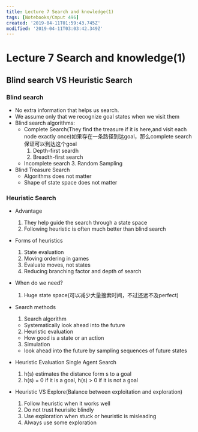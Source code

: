 ```yaml
---
title: Lecture 7 Search and knowledge(1)
tags: [Notebooks/Cmput 496]
created: '2019-04-11T01:59:43.745Z'
modified: '2019-04-11T03:03:42.349Z'
---
```


# Lecture 7 Search and knowledge(1)

## Blind search VS Heuristic Search
### Blind search
  * No extra information that helps us search.
  * We assume only that we recognize goal states when we visit them
  * Blind search algorithms:
    * Complete Search(They find the treasure if it is here,and visit each node exactly once)如果存在一条路径到达goal，那么complete search保证可以到达这个goal
      1. Depth-first seardh
      2. Breadth-first search
    * Incomplete search
      3. Random Sampling
  * Blind Treasure Search
    * Algorithms does not matter
    * Shape of state space does not matter

### Heuristic Search
  * Advantage
    1. They help guide the search through a state space
    2. Following heuristic is often much better than blind search
  * Forms of heuristics
    1. State evaluation
    2. Moving ordering in games
    3. Evaluate moves, not states
    4. Reducing branching factor and depth of search
  * When do we need?
    1. Huge state space(可以减少大量搜索时间，不过还远不及perfect)

  * Search methods
    1. Search algorithm
      * Systematically look ahead into the future
    2. Heuristic evaluation
      * How good is a state or an action
    3. Simulation
      * look ahead into the future by sampling sequences of future states

  * Heuristic Evaluation Single Agent Search
    1. h(s) estimates the distance form s to a goal
    2. h(s) = 0 if it is a goal, h(s) > 0 if it is not a goal

  * Heuristic VS Explore(Balance between exploitation and exploration)
    1. Follow heuristic when it works well
    2. Do not trust heurisitc blindly
    3. Use exploration when stuck or heuristic is misleading
    4. Always use some exploration

    
